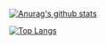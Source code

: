 [![Anurag's github stats](https://github-readme-stats.vercel.app/api?username=xluos&count_private=true&show_icons=true)](https://github.com/anuraghazra/github-readme-stats)


[![Top Langs](https://github-readme-stats.vercel.app/api/top-langs/?username=xluos)](https://github.com/anuraghazra/github-readme-stats)
